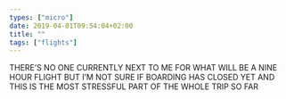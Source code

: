 ```yaml
---
types: ["micro"]
date: 2019-04-01T09:54:04+02:00
title: ""
tags: ["flights"]
---
```

THERE’S NO ONE CURRENTLY NEXT TO ME FOR WHAT WILL BE A NINE HOUR FLIGHT BUT I’M NOT SURE IF BOARDING HAS CLOSED YET AND THIS IS THE MOST STRESSFUL PART OF THE WHOLE TRIP SO FAR
